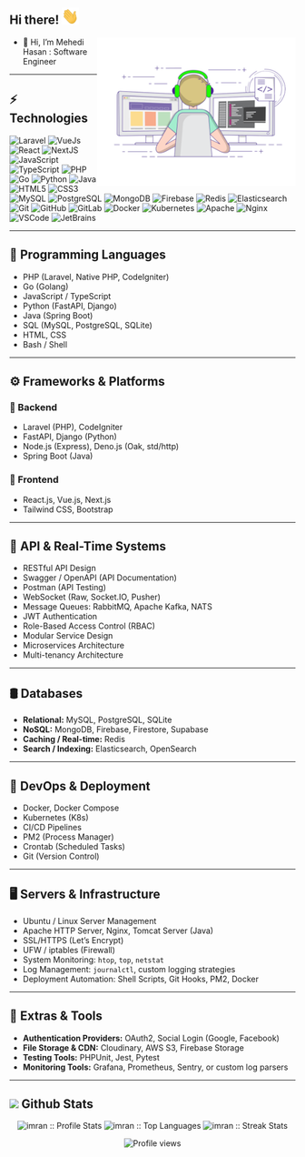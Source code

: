 ## Hi there! <img src="https://github.com/inspirasiprogrammer/inspirasiprogrammer/blob/main/wave.gif" width="30px">
<img align="right" alt="GIF" src="https://raw.githubusercontent.com/devSouvik/devSouvik/master/gif3.gif" width="350" style="max-width: 100%;">

- 👋 Hi, I’m Mehedi Hasan : Software Engineer
---

## ⚡ Technologies

![Laravel](https://img.shields.io/badge/-Laravel-00599C?style=flat-square&logo=Laravel)
![VueJs](https://img.shields.io/badge/vuejs-3.x-brightgreen.svg?style=flat-square)
![React](https://img.shields.io/badge/-React-black?style=flat-square&logo=react)
![NextJS](https://img.shields.io/badge/-Next.js-black?style=flat-square&logo=next.js)
![JavaScript](https://img.shields.io/badge/-JavaScript-black?style=flat-square&logo=javascript)
![TypeScript](https://img.shields.io/badge/-TypeScript-blue?style=flat-square&logo=typescript)
![PHP](https://img.shields.io/badge/-PHP-black?style=flat-square&logo=php)
![Go](https://img.shields.io/badge/-Golang-00ADD8?style=flat-square&logo=go)
![Python](https://img.shields.io/badge/-Python-black?style=flat-square&logo=python)
![Java](https://img.shields.io/badge/-Java-black?style=flat-square&logo=java)
![HTML5](https://img.shields.io/badge/-HTML5-E34F26?style=flat-square&logo=html5&logoColor=white)
![CSS3](https://img.shields.io/badge/-CSS3-1572B6?style=flat-square&logo=css3)
![MySQL](https://img.shields.io/badge/-MySQL-black?style=flat-square&logo=mysql)
![PostgreSQL](https://img.shields.io/badge/-PostgreSQL-336791?style=flat-square&logo=postgresql)
![MongoDB](https://img.shields.io/badge/-MongoDB-4EA94B?style=flat-square&logo=mongodb)
![Firebase](https://img.shields.io/badge/-Firebase-FFA611?style=flat-square&logo=firebase)
![Redis](https://img.shields.io/badge/-Redis-black?style=flat-square&logo=redis)
![Elasticsearch](https://img.shields.io/badge/-Elasticsearch-black?style=flat-square&logo=elasticsearch)
![Git](https://img.shields.io/badge/-Git-black?style=flat-square&logo=git)
![GitHub](https://img.shields.io/badge/-GitHub-181717?style=flat-square&logo=github)
![GitLab](https://img.shields.io/badge/-GitLab-FCA121?style=flat-square&logo=gitlab)
![Docker](https://img.shields.io/badge/-Docker-black?style=flat-square&logo=docker)
![Kubernetes](https://img.shields.io/badge/-Kubernetes-black?style=flat-square&logo=kubernetes)
![Apache](https://img.shields.io/badge/-Apache-black?style=flat-square&logo=apache)
![Nginx](https://img.shields.io/badge/-Nginx-black?style=flat-square&logo=nginx)
![VSCode](https://img.shields.io/badge/-VSCode-black?style=flat-square&logo=visualstudiocode)
![JetBrains](https://img.shields.io/badge/-JetBrains-black?style=flat-square&logo=jetbrains)

---

## 🧠 Programming Languages

- PHP (Laravel, Native PHP, CodeIgniter)  
- Go (Golang)  
- JavaScript / TypeScript  
- Python (FastAPI, Django)  
- Java (Spring Boot)  
- SQL (MySQL, PostgreSQL, SQLite)  
- HTML, CSS  
- Bash / Shell  

---

## ⚙️ Frameworks & Platforms

### 🔧 Backend
- Laravel (PHP), CodeIgniter  
- FastAPI, Django (Python)  
- Node.js (Express), Deno.js (Oak, std/http)  
- Spring Boot (Java)  

### 🎨 Frontend
- React.js, Vue.js, Next.js  
- Tailwind CSS, Bootstrap  

---

## 🔗 API & Real-Time Systems

- RESTful API Design  
- Swagger / OpenAPI (API Documentation)  
- Postman (API Testing)  
- WebSocket (Raw, Socket.IO, Pusher)  
- Message Queues: RabbitMQ, Apache Kafka, NATS  
- JWT Authentication  
- Role-Based Access Control (RBAC)  
- Modular Service Design  
- Microservices Architecture  
- Multi-tenancy Architecture  

---

## 🛢 Databases

- **Relational:** MySQL, PostgreSQL, SQLite  
- **NoSQL:** MongoDB, Firebase, Firestore, Supabase  
- **Caching / Real-time:** Redis  
- **Search / Indexing:** Elasticsearch, OpenSearch  

---

## 🐳 DevOps & Deployment

- Docker, Docker Compose  
- Kubernetes (K8s)  
- CI/CD Pipelines  
- PM2 (Process Manager)  
- Crontab (Scheduled Tasks)  
- Git (Version Control)  

---

## 🖥 Servers & Infrastructure

- Ubuntu / Linux Server Management  
- Apache HTTP Server, Nginx, Tomcat Server (Java)  
- SSL/HTTPS (Let’s Encrypt)  
- UFW / iptables (Firewall)  
- System Monitoring: `htop`, `top`, `netstat`  
- Log Management: `journalctl`, custom logging strategies  
- Deployment Automation: Shell Scripts, Git Hooks, PM2, Docker  

---

## 🔹 Extras & Tools

- **Authentication Providers:** OAuth2, Social Login (Google, Facebook)  
- **File Storage & CDN:** Cloudinary, AWS S3, Firebase Storage  
- **Testing Tools:** PHPUnit, Jest, Pytest  
- **Monitoring Tools:** Grafana, Prometheus, Sentry, or custom log parsers  

---
### <h2><img src="https://media.giphy.com/media/ZCN6F3FAkwsyOGU2RS/giphy.gif" width="50"> Github Stats</h2>
<p align="center">
  <img alt="imran :: Profile Stats" src="https://github-readme-stats.vercel.app/api?username=fnnaeem1881&theme=blue-green&show_icons=true&count_private=true&hide_border=true" />
  <img alt="imran :: Top Languages" src="https://github-readme-stats.vercel.app/api/top-langs/?username=fnnaeem1881&langs_count=10&theme=blue-green&layout=compact&hide=html" />
  <img alt="imran :: Streak Stats" src="https://github-readme-streak-stats.herokuapp.com?user=fnnaeem1881&theme=blue-green&hide_border=true" />
</p> 




<p align="center">
  <img src="https://komarev.com/ghpvc/?username=fnnaeem1881&color=green" alt="Profile views" />
</p>
